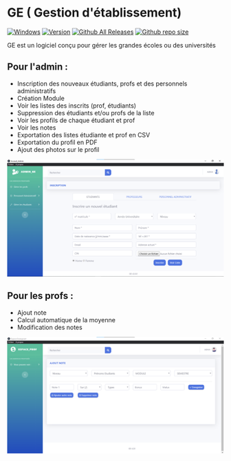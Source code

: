# GE ( Gestion d'établissement)

[![Windows](https://img.shields.io/badge/Windows-yes-red.svg)](#README)
[![Version](https://img.shields.io/badge/Version-2.0.0-teal)](https://github.com/jahjuno/GE/releases)
[![Github All Releases](https://img.shields.io/github/downloads/jahjuno/GE/total?style=plastic)](https://img.shields.io/github/downloads/jahjuno/GE/v2.1.1/total)
[![Github repo size](https://img.shields.io/github/repo-size/jahjuno/GE)](#README)

GE est un logiciel conçu pour gérer les grandes écoles ou des universités

## Pour l'admin :
- Inscription des nouveaux étudiants, profs et des personnels administratifs
- Création Module
- Voir les listes des inscrits (prof, étudiants)
- Suppression des étudiants et/ou profs de la liste
- Voir les profils de chaque étudiant et prof 
- Voir les notes
- Exportation des listes étudiante et prof en CSV
- Exportation du profil en PDF
- Ajout des photos sur le profil

![Capture Espace Admin](/src/dist/img/admin.png "Admin Interface")


## Pour les profs :
- Ajout note
- Calcul automatique de la moyenne
- Modification des notes

![Capture Espace Enseignant](/src/dist/img/prof.png "Enseignant Interface")
